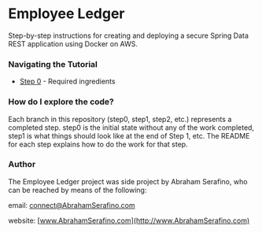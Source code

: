 # Employee Ledger #

Step-by-step instructions for creating and deploying a secure Spring Data REST application using Docker on AWS.

### Navigating the Tutorial ###

* [Step 0](https://bitbucket.org/kungfuandjavascript/employeeledger/src/step0/) - Required ingredients

### How do I explore the code? ###

Each branch in this repository (step0, step1, step2, etc.) represents a completed step. step0 is the
initial state without any of the work completed, step1 is what things should look like at the end of
Step 1, etc. The README for each step explains how to do the work for that step.

### Author ###

The Employee Ledger project was side project by Abraham Serafino, who can be reached by means of the following:

email: [connect@AbrahamSerafino.com](mailto:connect@AbrahamSerafino.com)

website: [www.AbrahamSerafino.com](http://www.AbrahamSerafino.com)

